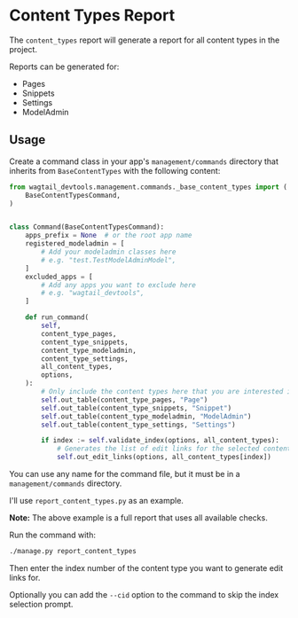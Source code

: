 # Content Types Report

The `content_types` report will generate a report for all content types in the project.

Reports can be generated for:

- Pages
- Snippets
- Settings
- ModelAdmin

## Usage

Create a command class in your app's `management/commands` directory that inherits from `BaseContentTypes` with the following content:

```python
from wagtail_devtools.management.commands._base_content_types import (
    BaseContentTypesCommand,
)


class Command(BaseContentTypesCommand):
    apps_prefix = None  # or the root app name
    registered_modeladmin = [
        # Add your modeladmin classes here
        # e.g. "test.TestModelAdminModel",
    ]
    excluded_apps = [
        # Add any apps you want to exclude here
        # e.g. "wagtail_devtools",
    ]

    def run_command(
        self,
        content_type_pages,
        content_type_snippets,
        content_type_modeladmin,
        content_type_settings,
        all_content_types,
        options,
    ):
        # Only include the content types here that you are interested in.
        self.out_table(content_type_pages, "Page")
        self.out_table(content_type_snippets, "Snippet")
        self.out_table(content_type_modeladmin, "ModelAdmin")
        self.out_table(content_type_settings, "Settings")

        if index := self.validate_index(options, all_content_types):
            # Generates the list of edit links for the selected content type
            self.out_edit_links(options, all_content_types[index])
```

You can use any name for the command file, but it must be in a `management/commands` directory.

I'll use `report_content_types.py` as an example.

**Note:** The above example is a full report that uses all available checks.

Run the command with:

```bash
./manage.py report_content_types
```

Then enter the index number of the content type you want to generate edit links for.

Optionally you can add the `--cid` option to the command to skip the index selection prompt.
